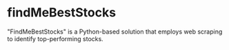# findMeBestStocks
"FindMeBestStocks" is a Python-based solution that employs web scraping to identify top-performing stocks.